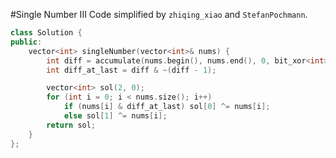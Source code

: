 #Single Number III
Code simplified by `zhiqing_xiao` and `StefanPochmann`.
```C++
class Solution {
public:
    vector<int> singleNumber(vector<int>& nums) {
        int diff = accumulate(nums.begin(), nums.end(), 0, bit_xor<int>());
        int diff_at_last = diff & ~(diff - 1);

        vector<int> sol(2, 0);
        for (int i = 0; i < nums.size(); i++)
            if (nums[i] & diff_at_last) sol[0] ^= nums[i];
            else sol[1] ^= nums[i];
        return sol;
    }
};
```